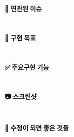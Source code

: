 ## 💭 연관된 이슈
<br>


## 📌 구현 목표
<!-- 변경 사항 및 관련 이슈에 대해 간단하게 작성해주세요. 어떻게보다 무엇을 왜 수정했는지 설명해주세요. -->

<!-- Resolves: #(Isuue Number) -->

<br>

## ✅ 주요구현 기능

<br>

## 📷 스크린샷

<br>

## 🍪 수정이 되면 좋은 것들

<br>


